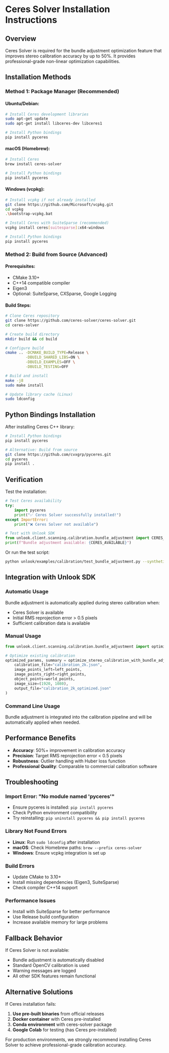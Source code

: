 # Ceres Solver Installation Instructions

## Overview
Ceres Solver is required for the bundle adjustment optimization feature that improves stereo calibration accuracy by up to 50%. It provides professional-grade non-linear optimization capabilities.

## Installation Methods

### Method 1: Package Manager (Recommended)

#### Ubuntu/Debian:
```bash
# Install Ceres development libraries
sudo apt-get update
sudo apt-get install libceres-dev libceres1

# Install Python bindings
pip install pyceres
```

#### macOS (Homebrew):
```bash
# Install Ceres
brew install ceres-solver

# Install Python bindings
pip install pyceres
```

#### Windows (vcpkg):
```bash
# Install vcpkg if not already installed
git clone https://github.com/Microsoft/vcpkg.git
cd vcpkg
.\bootstrap-vcpkg.bat

# Install Ceres with SuiteSparse (recommended)
vcpkg install ceres[suitesparse]:x64-windows

# Install Python bindings
pip install pyceres
```

### Method 2: Build from Source (Advanced)

#### Prerequisites:
- CMake 3.10+
- C++14 compatible compiler
- Eigen3
- Optional: SuiteSparse, CXSparse, Google Logging

#### Build Steps:
```bash
# Clone Ceres repository
git clone https://github.com/ceres-solver/ceres-solver.git
cd ceres-solver

# Create build directory
mkdir build && cd build

# Configure build
cmake .. -DCMAKE_BUILD_TYPE=Release \
         -DBUILD_SHARED_LIBS=ON \
         -DBUILD_EXAMPLES=OFF \
         -DBUILD_TESTING=OFF

# Build and install
make -j8
sudo make install

# Update library cache (Linux)
sudo ldconfig
```

## Python Bindings Installation

After installing Ceres C++ library:

```bash
# Install Python bindings
pip install pyceres

# Alternative: Build from source
git clone https://github.com/cvxgrp/pyceres.git
cd pyceres
pip install .
```

## Verification

Test the installation:

```python
# Test Ceres availability
try:
    import pyceres
    print("✅ Ceres Solver successfully installed!")
except ImportError:
    print("❌ Ceres Solver not available")

# Test with Unlook SDK
from unlook.client.scanning.calibration.bundle_adjustment import CERES_AVAILABLE
print(f"Bundle adjustment available: {CERES_AVAILABLE}")
```

Or run the test script:

```bash
python unlook/examples/calibration/test_bundle_adjustment.py --synthetic
```

## Integration with Unlook SDK

### Automatic Usage
Bundle adjustment is automatically applied during stereo calibration when:
- Ceres Solver is available
- Initial RMS reprojection error > 0.5 pixels
- Sufficient calibration data is available

### Manual Usage
```python
from unlook.client.scanning.calibration.bundle_adjustment import optimize_stereo_calibration_with_bundle_adjustment

# Optimize existing calibration
optimized_params, summary = optimize_stereo_calibration_with_bundle_adjustment(
    calibration_file="calibration_2k.json",
    image_points_left=left_points,
    image_points_right=right_points,
    object_points=world_points,
    image_size=(1920, 1080),
    output_file="calibration_2k_optimized.json"
)
```

### Command Line Usage
Bundle adjustment is integrated into the calibration pipeline and will be automatically applied when needed.

## Performance Benefits

- **Accuracy**: 50%+ improvement in calibration accuracy
- **Precision**: Target RMS reprojection error < 0.5 pixels
- **Robustness**: Outlier handling with Huber loss function
- **Professional Quality**: Comparable to commercial calibration software

## Troubleshooting

### Import Error: "No module named 'pyceres'"
- Ensure pyceres is installed: `pip install pyceres`
- Check Python environment compatibility
- Try reinstalling: `pip uninstall pyceres && pip install pyceres`

### Library Not Found Errors
- **Linux**: Run `sudo ldconfig` after installation
- **macOS**: Check Homebrew paths: `brew --prefix ceres-solver`
- **Windows**: Ensure vcpkg integration is set up

### Build Errors
- Update CMake to 3.10+
- Install missing dependencies (Eigen3, SuiteSparse)
- Check compiler C++14 support

### Performance Issues
- Install with SuiteSparse for better performance
- Use Release build configuration
- Increase available memory for large problems

## Fallback Behavior

If Ceres Solver is not available:
- Bundle adjustment is automatically disabled
- Standard OpenCV calibration is used
- Warning messages are logged
- All other SDK features remain functional

## Alternative Solutions

If Ceres installation fails:
1. **Use pre-built binaries** from official releases
2. **Docker container** with Ceres pre-installed
3. **Conda environment** with ceres-solver package
4. **Google Colab** for testing (has Ceres pre-installed)

For production environments, we strongly recommend installing Ceres Solver to achieve professional-grade calibration accuracy.